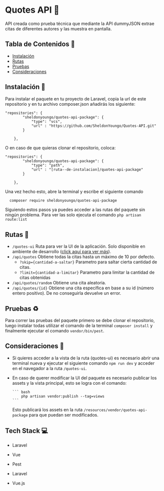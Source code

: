 
# Quotes API 📖

API creada como prueba técnica que mediante la API dummyJSON extrae citas de diferentes autores y las muestra en pantalla.

## Tabla de Contenidos 📄
- [Instalación](#instalación)
- [Rutas](#rutas)
- [Pruebas](#pruebas)
- [Consideraciones](#consideraciones)


## Instalación 💨

Para instalar el paquete en tu proyecto de Laravel, copia la url de este repositorio y en tu archivo composer.json añadirás los siguiente:

```
"repositories": {
        "sheldonyoungo/quotes-api-package": {
            "type": "vcs",
            "url" : "https://github.com/SheldonYoungo/Quotes-API.git"
        }
        
    },
```

O en caso de que quieras clonar el repositorio, coloca:
```
"repositories": {
        "sheldonyoungo/quotes-api-package": {
            "type": "path",
            "url" : "[ruta--de-instalacion]/quotes-api-package"
        }
        
    },
```

Una vez hecho esto, abre la terminal y escribe el siguiente comando

```bash
  composer require sheldonyoungo/quotes-api-package
```

Siguiendo estos pasos ya puedes acceder a las rutas del paquete sin ningún problema. Para ver las solo ejecuta el comando `php artisan route:list`

## Rutas 🛫

- `/quotes-ui` Ruta para ver la UI de la aplicación. Solo disponible en ambiente de desarrollo ([click aquí para ver más](#consideraciones)).
- `/api/quotes` Obtiene todas la citas hasta un máximo de 10 por defecto.
    - `?skip={cantidad-a-saltar}` Parametro para saltar cierta cantidad de citas.
    - `?limit={cantidad-a-limitar}` Parametro para limitar la cantidad de citas obtenidas
- `/api/quotes/random` Obtiene una cita aleatoria.
- `/api/quotes/{id}` Obtiene una cita específica en base a su id (número entero positivo). De no conseguirla devuelve un error.


## Pruebas ♻️

Para correr las pruebas del paquete primero se debe clonar el repositorio, luego instalar todas utilizar el comando de la terminal `composer install` y finalmente ejecutar el comando `vendor/bin/pest`.

## Consideraciones 📒


- Si quieres acceder a la vista de la ruta (quotes-ui) es necesario abrir una terminal nueva y ejecutar el siguiente comando `npm run dev` y acceder en el navegador a la ruta `/quotes-ui`.

- En caso de querer modificar la UI del paquete es necesario publicar los assets y la vista principal, esto se logra con el comando:

      ``` bash
          php artisan vendor:publish --tag=views
      ```
  Esto publicará los assets en la ruta `/resources/vendor/quotes-api-package` para que puedan ser modificados.

## Tech Stack 💻

- Laravel
- Vue
- Pest

- Laravel
- Vue.js


